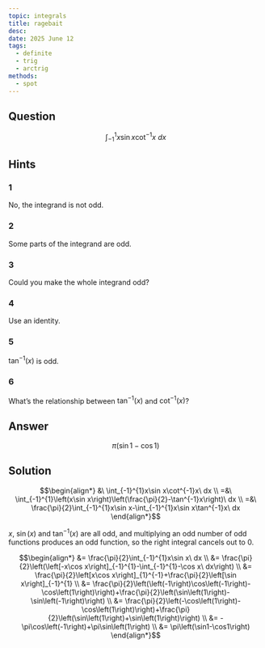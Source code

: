```yaml
---
topic: integrals
title: ragebait
desc: 
date: 2025 June 12
tags:
  - definite
  - trig
  - arctrig
methods:
  - spot
---
```



## Question
```math
\int_{-1}^{1}x\sin x\cot^{-1}x\ dx
```


## Hints

### 1
No, the integrand is not odd.

### 2
Some parts of the integrand are odd.

### 3
Could you make the whole integrand odd?

### 4
Use an identity.

### 5
$\tan^{-1}(x)$ is odd.

### 6
What’s the relationship between $\tan^{-1}(x)$ and $\cot^{-1}(x)$?


## Answer
```math
\pi\left(\sin1-\cos1\right)
```


## Solution

```math
\begin{align*}
  &\ \int_{-1}^{1}x\sin x\cot^{-1}x\ dx
  \\ =&\ \int_{-1}^{1}\left(x\sin x\right)\left(\frac{\pi}{2}-\tan^{-1}x\right)\ dx
  \\ =&\ \frac{\pi}{2}\int_{-1}^{1}x\sin x-\int_{-1}^{1}x\sin x\tan^{-1}x\ dx
\end{align*}
```

$x$, $\sin(x)$ and $\tan^{-1}(x)$ are all odd, and multiplying an odd number of odd functions produces an odd function, so the right integral cancels out to $0$.

```math
\begin{align*}
  &= \frac{\pi}{2}\int_{-1}^{1}x\sin x\ dx
  \\ &= \frac{\pi}{2}\left(\left[-x\cos x\right]_{-1}^{1}-\int_{-1}^{1}-\cos x\ dx\right)
  \\ &= \frac{\pi}{2}\left[x\cos x\right]_{1}^{-1}+\frac{\pi}{2}\left[\sin x\right]_{-1}^{1}
  \\ &= \frac{\pi}{2}\left(\left(-1\right)\cos\left(-1\right)-\cos\left(1\right)\right)+\frac{\pi}{2}\left(\sin\left(1\right)-\sin\left(-1\right)\right)
  \\ &= \frac{\pi}{2}\left(-\cos\left(1\right)-\cos\left(1\right)\right)+\frac{\pi}{2}\left(\sin\left(1\right)+\sin\left(1\right)\right)
  \\ &= -\pi\cos\left(-1\right)+\pi\sin\left(1\right)
  \\ &= \pi\left(\sin1-\cos1\right)
\end{align*}
```
